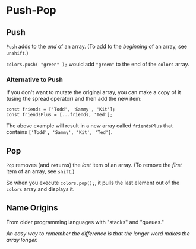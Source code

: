 # Push-Pop

## Push

`Push` adds to the *end* of an array. (To add to the *beginning* of an array, see `unshift`.)

`colors.push( "green" );` would add `"green"` to the end of the `colors` array.


### Alternative to Push

If you don't want to mutate the original array, you can make a copy of it (using the spread operator) and then add the new item:

```
const friends = ['Todd', 'Sammy', 'Kit'];
const friendsPlus = [...friends, 'Ted'];
```

The above example will result in a new array called `friendsPlus` that contains `['Todd', 'Sammy', 'Kit', 'Ted']`.


## Pop

`Pop` removes (and `return`s) the *last* item of an array. (To remove the *first* item of an array, see `shift`.)

So when you execute `colors.pop();`, it pulls the last element out of the `colors` array and displays it.

## Name Origins

From older programming languages with "stacks" and "queues."

*An easy way to remember the difference is that the longer word makes the array longer.*